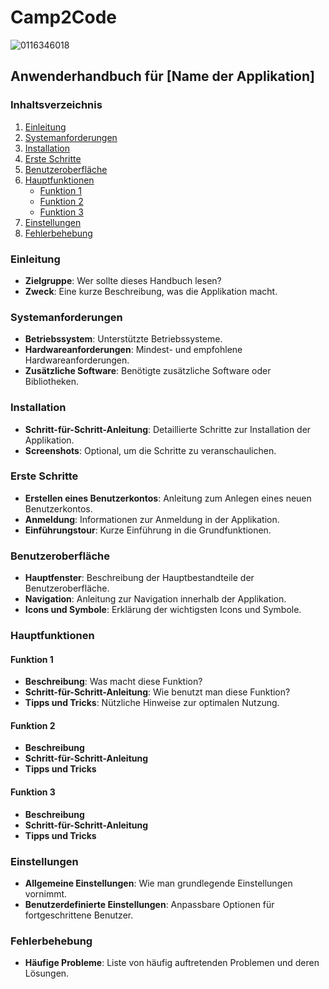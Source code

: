 # Camp2Code

![0116346018](https://github.com/user-attachments/assets/5e56714d-5aeb-4f7f-9bad-7b57a666ffa1)

## Anwenderhandbuch für [Name der Applikation]

### Inhaltsverzeichnis
1. [Einleitung](#einleitung)
2. [Systemanforderungen](#systemanforderungen)
3. [Installation](#installation)
4. [Erste Schritte](#erste-schritte)
5. [Benutzeroberfläche](#benutzeroberfläche)
6. [Hauptfunktionen](#hauptfunktionen)
    - [Funktion 1](#funktion-1)
    - [Funktion 2](#funktion-2)
    - [Funktion 3](#funktion-3)
7. [Einstellungen](#einstellungen)
8. [Fehlerbehebung](#fehlerbehebung)

### Einleitung
- **Zielgruppe**: Wer sollte dieses Handbuch lesen?
- **Zweck**: Eine kurze Beschreibung, was die Applikation macht.

### Systemanforderungen
- **Betriebssystem**: Unterstützte Betriebssysteme.
- **Hardwareanforderungen**: Mindest- und empfohlene Hardwareanforderungen.
- **Zusätzliche Software**: Benötigte zusätzliche Software oder Bibliotheken.

### Installation
- **Schritt-für-Schritt-Anleitung**: Detaillierte Schritte zur Installation der Applikation.
- **Screenshots**: Optional, um die Schritte zu veranschaulichen.

### Erste Schritte
- **Erstellen eines Benutzerkontos**: Anleitung zum Anlegen eines neuen Benutzerkontos.
- **Anmeldung**: Informationen zur Anmeldung in der Applikation.
- **Einführungstour**: Kurze Einführung in die Grundfunktionen.

### Benutzeroberfläche
- **Hauptfenster**: Beschreibung der Hauptbestandteile der Benutzeroberfläche.
- **Navigation**: Anleitung zur Navigation innerhalb der Applikation.
- **Icons und Symbole**: Erklärung der wichtigsten Icons und Symbole.

### Hauptfunktionen
#### Funktion 1
- **Beschreibung**: Was macht diese Funktion?
- **Schritt-für-Schritt-Anleitung**: Wie benutzt man diese Funktion?
- **Tipps und Tricks**: Nützliche Hinweise zur optimalen Nutzung.

#### Funktion 2
- **Beschreibung**
- **Schritt-für-Schritt-Anleitung**
- **Tipps und Tricks**

#### Funktion 3
- **Beschreibung**
- **Schritt-für-Schritt-Anleitung**
- **Tipps und Tricks**

### Einstellungen
- **Allgemeine Einstellungen**: Wie man grundlegende Einstellungen vornimmt.
- **Benutzerdefinierte Einstellungen**: Anpassbare Optionen für fortgeschrittene Benutzer.

### Fehlerbehebung
- **Häufige Probleme**: Liste von häufig auftretenden Problemen und deren Lösungen.
